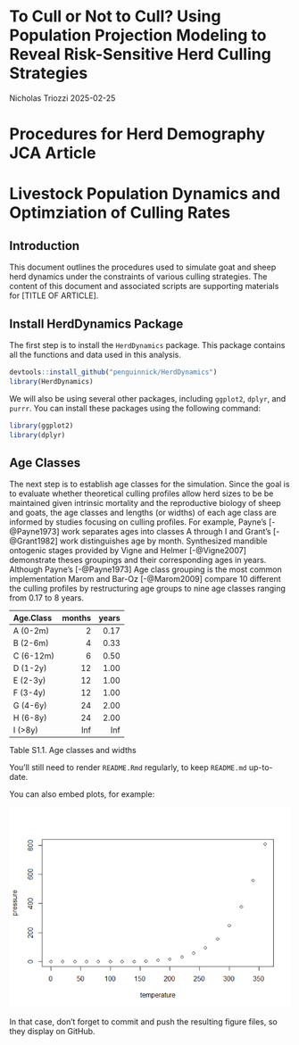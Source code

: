 To Cull or Not to Cull? Using Population Projection Modeling to Reveal
Risk-Sensitive Herd Culling Strategies
================
Nicholas Triozzi
2025-02-25

<!-- README.md is generated from README.Rmd. Please edit that file -->

# Procedures for Herd Demography JCA Article

<!-- badges: start -->
<!-- badges: end -->

# Livestock Population Dynamics and Optimziation of Culling Rates

## Introduction

This document outlines the procedures used to simulate goat and sheep
herd dynamics under the constraints of various culling strategies. The
content of this document and associated scripts are supporting materials
for \[TITLE OF ARTICLE\].

## Install HerdDynamics Package

The first step is to install the `HerdDynamics` package. This package
contains all the functions and data used in this analysis.

``` r
devtools::install_github("penguinnick/HerdDynamics")
library(HerdDynamics)
```

We will also be using several other packages, including `ggplot2`,
`dplyr`, and `purrr`. You can install these packages using the following
command:

``` r
library(ggplot2)
library(dplyr)
```

## Age Classes

The next step is to establish age classes for the simulation. Since the
goal is to evaluate whether theoretical culling profiles allow herd
sizes to be be maintained given intrinsic mortality and the reproductive
biology of sheep and goats, the age classes and lengths (or widths) of
each age class are informed by studies focusing on culling profiles. For
example, Payne’s \[-@Payne1973\] work separates ages into classes A
through I and Grant’s \[-@Grant1982\] work distinguishes age by month.
Synthesized mandible ontogenic stages provided by Vigne and Helmer
\[-@Vigne2007\] demonstrate theses groupings and their corresponding
ages in years. Although Payne’s \[-@Payne1973\] Age class grouping is
the most common implementation Marom and Bar-Oz \[-@Marom2009\] compare
10 different the culling profiles by restructuring age groups to nine
age classes ranging from 0.17 to 8 years.

| Age.Class | months | years |
|:----------|-------:|------:|
| A (0-2m)  |      2 |  0.17 |
| B (2-6m)  |      4 |  0.33 |
| C (6-12m) |      6 |  0.50 |
| D (1-2y)  |     12 |  1.00 |
| E (2-3y)  |     12 |  1.00 |
| F (3-4y)  |     12 |  1.00 |
| G (4-6y)  |     24 |  2.00 |
| H (6-8y)  |     24 |  2.00 |
| I (\>8y)  |    Inf |   Inf |

Table S1.1. Age classes and widths

You’ll still need to render `README.Rmd` regularly, to keep `README.md`
up-to-date.

You can also embed plots, for example:

![](README_files/figure-gfm/pressure-1.png)<!-- -->

In that case, don’t forget to commit and push the resulting figure
files, so they display on GitHub.

